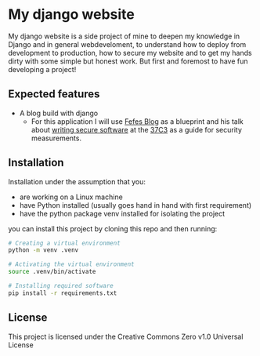 My django website
=================

My django website is a side project of mine to deepen my 
knowledge in Django and in general webdeveloment, to understand how 
to deploy from development to production, how to secure my
website and to get my hands dirty with some simple but honest work. 
But first and foremost to have fun developing a project!


Expected features
-----------------

- A blog build with django
	- For this application I will use [Fefes Blog](https://blog.fefe.de) as a blueprint and his talk about [writing secure software](https://media.ccc.de/v/37c3-11811-writing_secure_software) at the [37C3](https://media.ccc.de/b/congress/2023) as a guide for security measurements. 


Installation
------------

Installation under the assumption that you:
- are working on a Linux machine
- have Python installed (usually goes hand in hand with first requirement)
- have the python package venv installed for isolating the project

you can install this project 
by cloning this repo and then running:

```sh
# Creating a virtual environment
python -m venv .venv

# Activating the virtual environment
source .venv/bin/activate

# Installing required software
pip install -r requirements.txt
```

License
-------

This project is licensed under the Creative Commons Zero v1.0 Universal License


